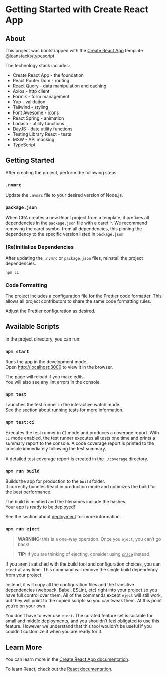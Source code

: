 # Getting Started with Create React App

## About

This project was bootstrapped with the [Create React App](https://github.com/facebook/create-react-app) template [@leanstacks/typescript](https://github.com/leanstacks/cra-template-typescript).

The technology stack includes:

- Create React App - the foundation
- React Router Dom - routing
- React Query - data manipulation and caching
- Axios - http client
- Formik - form management
- Yup - validation
- Tailwind - styling
- Font Awesome - icons
- React Spring - animation
- Lodash - utility functions
- DayJS - date utility functions
- Testing Library React - tests
- MSW - API mocking
- TypeScript

## Getting Started

After creating the project, perform the following steps.

### `.nvmrc`

Update the `.nvmrc` file to your desired version of Node.js.

### `package.json`

When CRA creates a new React project from a template, it prefixes all dependencies in the `package.json` file with a caret `^`.  We recommend removing the caret symbol from all dependencies, this pinning the dependency to the specific version listed in `package.json`.

### (Re)initialize Dependencies

After updating the `.nvmrc` or `package.json` files, reinstall the project dependencies.

```shell
npm ci
```

### Code Formatting

The project includes a configuration file for the [Prettier](https://prettier.io/docs/en/configuration.html) code formatter. This allows all project contributors to share the same code formatting rules.

Adjust the Prettier configuration as desired.

## Available Scripts

In the project directory, you can run:

### `npm start`

Runs the app in the development mode.\
Open [http://localhost:3000](http://localhost:3000) to view it in the browser.

The page will reload if you make edits.\
You will also see any lint errors in the console.

### `npm test`

Launches the test runner in the interactive watch mode.\
See the section about [running tests](https://facebook.github.io/create-react-app/docs/running-tests) for more information.

### `npm test:ci`

Executes the test runner in `CI` mode and produces a coverage report. With `CI` mode enabled, the test runner executes all tests one time and prints a summary report to the console. A code coverage report is printed to the console immediately following the test summary.

A detailed test coverage report is created in the `./coverage` directory.

### `npm run build`

Builds the app for production to the `build` folder.\
It correctly bundles React in production mode and optimizes the build for the best performance.

The build is minified and the filenames include the hashes.\
Your app is ready to be deployed!

See the section about [deployment](https://facebook.github.io/create-react-app/docs/deployment) for more information.

### `npm run eject`

> **WARNING:** this is a one-way operation. Once you `eject`, you can’t go back!

> **TIP:** if you are thinking of ejecting, consider using [`craco`](https://craco.js.org/) instead.

If you aren’t satisfied with the build tool and configuration choices, you can `eject` at any time. This command will remove the single build dependency from your project.

Instead, it will copy all the configuration files and the transitive dependencies (webpack, Babel, ESLint, etc) right into your project so you have full control over them. All of the commands except `eject` will still work, but they will point to the copied scripts so you can tweak them. At this point you’re on your own.

You don’t have to ever use `eject`. The curated feature set is suitable for small and middle deployments, and you shouldn’t feel obligated to use this feature. However we understand that this tool wouldn’t be useful if you couldn’t customize it when you are ready for it.

## Learn More

You can learn more in the [Create React App documentation](https://facebook.github.io/create-react-app/docs/getting-started).

To learn React, check out the [React documentation](https://reactjs.org/).
